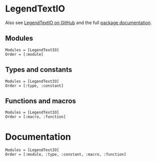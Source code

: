 # LegendTextIO

Also see [LegendTextIO on GitHub](https://github.com/legend-exp/LegendTextIO.jl)
and the full [package documentation](https://legend-exp.github.io/LegendTextIO.jl/stable/).

## Modules

```@index
Modules = [LegendTextIO]
Order = [:module]
```

## Types and constants

```@index
Modules = [LegendTextIO]
Order = [:type, :constant]
```

## Functions and macros

```@index
Modules = [LegendTextIO]
Order = [:macro, :function]
```

# Documentation

```@autodocs
Modules = [LegendTextIO]
Order = [:module, :type, :constant, :macro, :function]
```
